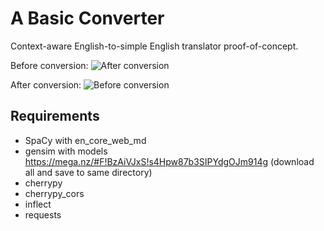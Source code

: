 # A Basic Converter
Context-aware English-to-simple English translator proof-of-concept.

Before conversion:
![After conversion](http://i.imgur.com/gW5dCdp.png)

After conversion:
![Before conversion](http://i.imgur.com/hMPZEWB.png)

## Requirements
* SpaCy with en_core_web_md 
* gensim with models https://mega.nz/#F!BzAiVJxS!s4Hpw87b3SIPYdgOJm914g (download all and save to same directory)
* cherrypy
* cherrypy_cors
* inflect
* requests
